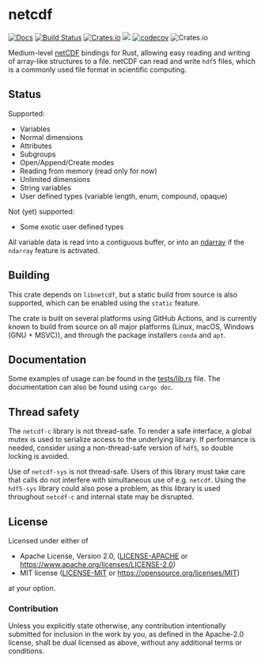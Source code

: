 # netcdf

[![Docs](https://docs.rs/netcdf/badge.svg)](https://docs.rs/netcdf)
[![Build Status](https://github.com/georust/netcdf/workflows/CI/badge.svg)](https://github.com/georust/netcdf/actions)
[![Crates.io](https://img.shields.io/crates/d/netcdf.svg)](https://crates.io/crates/netcdf)
[![](https://img.shields.io/crates/v/netcdf.svg)](https://crates.io/crates/netcdf)
[![codecov](https://codecov.io/gh/georust/netcdf/branch/master/graph/badge.svg)](https://codecov.io/gh/georust/netcdf)
![Crates.io](https://img.shields.io/crates/l/netcdf)
<!-- [![dependency status](https://deps.rs/repo/github/georust/netcdf/status.svg)](https://deps.rs/repo/github/georust/netcdf) -->

Medium-level [netCDF](https://www.unidata.ucar.edu/software/netcdf/) bindings for Rust, allowing easy reading and writing of array-like structures to a file.
netCDF can read and write `hdf5` files, which is a commonly used file format in scientific computing.

## Status

Supported:

* Variables
* Normal dimensions
* Attributes
* Subgroups
* Open/Append/Create modes
* Reading from memory (read only for now)
* Unlimited dimensions
* String variables
* User defined types (variable length, enum, compound, opaque)

Not (yet) supported:

* Some exotic user defined types

All variable data is read into a contiguous buffer, or into an [ndarray](https://github.com/rust-ndarray/ndarray) if the `ndarray` feature is activated.

## Building

This crate depends on `libnetcdf`, but a static build from source is also supported, which can be enabled using the `static` feature.

The crate is built on several platforms using GitHub Actions, and is currently known to build from source on all major platforms (Linux, macOS, Windows (GNU + MSVC)), and through the package installers `conda` and `apt`.


## Documentation

Some examples of usage can be found in the [tests/lib.rs](tests/lib.rs) file. The documentation can also be found using `cargo doc`.


## Thread safety

The `netcdf-c` library is not thread-safe. To render a safe interface, a global mutex is used to serialize access to the underlying library. If performance is needed, consider using a non-thread-safe version of `hdf5`, so double locking is avoided.

Use of `netcdf-sys` is not thread-safe. Users of this library must take care that calls do not interfere with simultaneous use of e.g. `netcdf`. Using the `hdf5-sys` library could also pose a problem, as this library is used throughout `netcdf-c` and internal state may be disrupted.

## License

Licensed under either of

 * Apache License, Version 2.0, ([LICENSE-APACHE](LICENSE-APACHE) or https://www.apache.org/licenses/LICENSE-2.0)
 * MIT license ([LICENSE-MIT](LICENSE-MIT) or https://opensource.org/licenses/MIT)

at your option.

### Contribution

Unless you explicitly state otherwise, any contribution intentionally submitted
for inclusion in the work by you, as defined in the Apache-2.0 license, shall be dual licensed as above, without any
additional terms or conditions.
